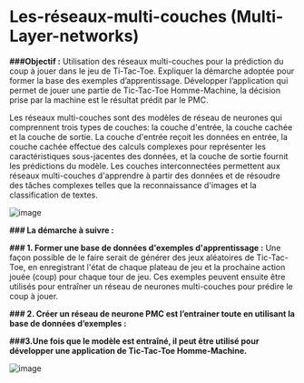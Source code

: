 
#  Les-réseaux-multi-couches (Multi-Layer-networks)

**###Objectif :** 
Utilisation des réseaux multi-couches pour la prédiction du coup à jouer dans le jeu de Ti-Tac-Toe.  Expliquer la démarche adoptée pour former la base des exemples d’apprentissage. Développer l’application qui permet de jouer une partie de Tic-Tac-Toe Homme-Machine, la décision prise par la machine est le résultat prédit par le PMC.




Les réseaux multi-couches sont des modèles de réseau de neurones qui comprennent trois types de couches: la couche d'entrée, la couche cachée et la couche de sortie. La couche d'entrée reçoit les données en entrée, la couche cachée effectue des calculs complexes pour représenter les caractéristiques sous-jacentes des données, et la couche de sortie fournit les prédictions du modèle. Les couches interconnectées permettent aux réseaux multi-couches d'apprendre à partir des données et de résoudre des tâches complexes telles que la reconnaissance d'images et la classification de textes.

![image](https://user-images.githubusercontent.com/101791324/218126618-701dac1d-ebdd-470f-a9ec-dde4adebf138.png)


**### La démarche à suivre :**

**### 1. Former une base de données d'exemples d'apprentissage :**
Une façon possible de le faire serait de générer des jeux aléatoires de Tic-Tac-Toe, en enregistrant l'état de chaque plateau de jeu et la prochaine action jouée (coup) pour chaque tour de jeu. Ces exemples peuvent ensuite être utilisés pour entraîner un réseau de neurones multi-couches pour prédire le coup à jouer.


**### 2. Créer un réseau de neurone PMC est l’entrainer toute en utilisant la base de données d’exemples :**

**###3.Une fois que le modèle est entraîné, il peut être utilisé pour développer une application de Tic-Tac-Toe Homme-Machine.**

![image](https://user-images.githubusercontent.com/101791324/218129666-9d6358fe-313f-40d2-b328-6cbd19980967.png)



